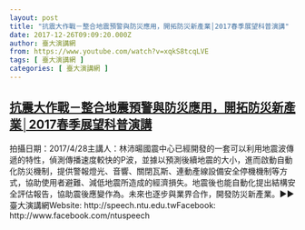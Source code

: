 ```yaml
---
layout: post
title: "抗震大作戰－整合地震預警與防災應用，開拓防災新產業│2017春季展望科普演講"
date: 2017-12-26T09:09:20.000Z
author: 臺大演講網
from: https://www.youtube.com/watch?v=xqkS8tcqLVE
tags: [ 臺大演講網 ]
categories: [ 臺大演講網 ]
---
```

<!--1514279360000-->
[抗震大作戰－整合地震預警與防災應用，開拓防災新產業│2017春季展望科普演講](https://www.youtube.com/watch?v=xqkS8tcqLVE)
------

<div>
拍攝日期：2017/4/28主講人：林沛暘國震中心已經開發的一套可以利用地震波傳遞的特性，偵測傳播速度較快的P波，並據以預測後續地震的大小，進而啟動自動化防災機制，提供警報燈光、音響、關閉瓦斯、連動產線設備安全停機機制等方式，協助使用者避難、減低地震所造成的經濟損失。地震後也能自動化提出結構安全評估報告，協助震後應變作為。未來也逐步與業界合作，開發防災新產業。►►臺大演講網Website: http://speech.ntu.edu.twFacebook: http://www.facebook.com/ntuspeech
</div>
